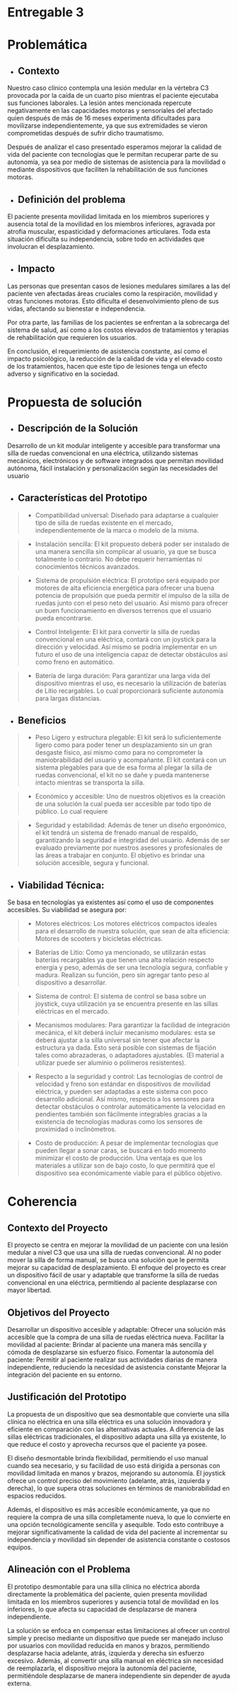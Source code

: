 # Entregable 3


# Problemática
- ## Contexto

Nuestro caso clínico contempla una lesión medular en la vértebra C3 provocada por la caída de un cuarto piso mientras el paciente ejecutaba sus funciones laborales. La lesión antes mencionada repercute negativamente en las capacidades motoras y sensoriales del afectado quien después de más de 16 meses experimenta dificultades para movilizarse independientemente, ya que sus extremidades se vieron comprometidas después de sufrir dicho traumatismo.

Después de analizar el caso presentado esperamos mejorar la calidad de vida del paciente con tecnologías que le permitan recuperar parte de su autonomía, ya sea por medio de sistemas de asistencia para la movilidad o mediante dispositivos que faciliten la rehabilitación de sus funciones motoras.

- ## Definición del problema
El paciente presenta movilidad limitada en los miembros superiores y ausencia total de la movilidad en los miembros inferiores, agravada por atrofia muscular, espasticidad y deformaciones articulares. Toda esta situación dificulta su independencia, sobre todo en actividades que involucran el desplazamiento.

- ## Impacto
Las personas que presentan casos de lesiones medulares similares a las del paciente ven afectadas áreas cruciales como la respiración, movilidad y otras funciones motoras. Esto dificulta el desenvolvimiento pleno de sus vidas, afectando su bienestar e independencia.

Por otra parte, las familias de los pacientes se enfrentan a la sobrecarga del sistema de salud, así como a los costos elevados de tratamientos y terapias de rehabilitación que requieren los usuarios.

En conclusión, el requerimiento de asistencia constante, así como el impacto psicológico, la reducción de la calidad de vida y el elevado costo de los tratamientos, hacen que este tipo de lesiones tenga un efecto adverso y significativo en la sociedad.


# Propuesta de solución

- ## Descripción de la Solución
Desarrollo de un kit modular inteligente y accesible para transformar una silla de ruedas convencional en una eléctrica, utilizando sistemas mecánicos, electrónicos y de software integrados que permitan movilidad autónoma, fácil instalación y personalización según las necesidades del usuario

- ## Características del Prototipo

> - Compatibilidad universal: Diseñado para adaptarse a cualquier tipo de silla de ruedas existente en el mercado, independientemente de la marca o modelo de la misma.

> - Instalación sencilla: El kit propuesto deberá poder ser instalado de una manera sencilla sin complicar al usuario, ya que se busca totalmente lo contrario. No debe  requerir herramientas ni conocimientos técnicos avanzados.

> - Sistema de propulsión eléctrica: El prototipo será equipado por motores de alta eficiencia energética para ofrecer una buena potencia de propulsión que pueda permitir el impulso de la silla de ruedas junto con el peso neto del usuario. Así mismo para ofrecer un buen funcionamiento en diversos terrenos que el usuario pueda encontrarse.

> - Control Inteligente: El kit para convertir la silla de ruedas convencional en una eléctrica, contará con un joystick para la dirección y velocidad. Así mismo se podría implementar en un futuro el uso de una inteligencia capaz de detectar obstáculos así como freno en automático. 

> - Batería de larga duración: Para garantizar una larga vida del dispositivo mientras el uso, es necesario la utilización de baterías de Litio recargables. Lo cual proporcionará suficiente autonomía para largas distancias. 

- ## Beneficios

> - Peso Ligero y estructura plegable: El kit será lo suficientemente ligero como para poder tener un desplazamiento sin un gran desgaste físico, así mismo como para no comprometer la maniobrabilidad del usuario y acompañante. El kit contará con un sistema plegables para que de esa forma al plegar la silla de ruedas convencional, el kit no se dañe y pueda mantenerse intacto mientras se transporta la silla. 

> - Económico y accesible: Uno de nuestros objetivos es la creación de una solución la cual pueda ser accesible par todo tipo de público. Lo cual requiere 

> - Seguridad y estabilidad: Además de tener un diseño ergonómico, el kit tendrá un sistema de frenado manual de respaldo, garantizando la seguridad e integridad del usuario. Además de ser evaluado previamente por nuestros asesores y profesionales de las áreas a trabajar en conjunto. El objetivo es brindar una solución accesible, segura y funcional.

- ## Viabilidad Técnica: 
Se basa en tecnologías ya existentes así como el uso de componentes accesibles. Su viabilidad se asegura por:

> - Motores eléctricos: Los motores eléctricos compactos ideales para el desarrollo de nuestra solución, que sean de alta eficiencia: Motores de scooters y bicicletas eléctricas.

> - Baterías de Litio: Como ya mencionado, se utilizarán estas baterías recargables ya que tienen una alta relación respecto energía y peso, además de ser una tecnología segura, confiable y madura. Realizan su función, pero sin agregar tanto peso al dispositivo a desarrollar. 

> - Sistema de control: El sistema de control se basa sobre un joystick, cuya utilización ya se encuentra presente en las sillas eléctricas en el mercado.

> - Mecanismos modulares: Para garantizar la facilidad de integración mecánica, el kit deberá incluir mecanismo modulares: esta se deberá ajustar a la silla universal sin tener que afectar la estructura ya dada. Esto será posible con sistemas de fijación tales como abrazaderas, o adaptadores ajustables. (El material a utilizar puede ser aluminio o polímeros resistentes).

> - Respecto a la seguridad y control:  Las tecnologías de control de velocidad y freno son estándar en dispositivos de movilidad eléctrica, y pueden ser adaptadas a este sistema con poco desarrollo adicional. Así mismo, respecto a los sensores para detectar obstáculos o controlar automáticamente la velocidad en pendientes también son fácilmente integrables gracias a la existencia de tecnologías maduras como los sensores de proximidad o inclinómetros.

> - Costo de producción: A pesar de implementar tecnologías que pueden llegar a sonar caras, se buscará en todo momento minimizar el costo de producción. Una ventaja es que los materiales a utilizar son de bajo costo, lo que permitirá que el dispositivo sea económicamente viable para el público objetivo. 


# Coherencia

## Contexto del Proyecto
El proyecto se centra en mejorar la movilidad de un paciente con una lesión medular a nivel C3 que usa una silla de ruedas convencional. Al no poder mover la silla de forma manual, se busca una solución que le permita mejorar su capacidad de desplazamiento. El enfoque del proyecto es crear un dispositivo fácil de usar y adaptable que transforme la silla de ruedas convencional en una eléctrica, permitiendo al paciente desplazarse con mayor libertad. 

## Objetivos del Proyecto

Desarrollar un dispositivo accesible y adaptable: Ofrecer una solución más accesible que la compra de una silla de ruedas eléctrica nueva.
Facilitar la movilidad al paciente: Brindar al paciente una manera más sencilla y cómoda de desplazarse sin esfuerzo físico.
Fomentar la autonomía del paciente: Permitir al paciente realizar sus actividades diarias de manera independiente, reduciendo la necesidad de asistencia constante
Mejorar la integración del paciente en su entorno.


## Justificación del Prototipo 

La propuesta de un dispositivo que sea desmontable que convierte una silla clínica no eléctrica en una silla eléctrica es una solución innovadora y eficiente en comparación con las alternativas actuales. A diferencia de las sillas eléctricas tradicionales, el dispositivo adapta una silla ya existente, lo que reduce el costo y aprovecha recursos que el paciente ya posee.

El diseño desmontable brinda flexibilidad, permitiendo el uso manual cuando sea necesario, y su facilidad de uso está dirigida a personas con movilidad limitada en manos y brazos, mejorando su autonomía. El joystick ofrece un control preciso del movimiento (adelante, atrás, izquierda y derecha), lo que supera otras soluciones en términos de maniobrabilidad en espacios reducidos.

Además, el dispositivo es más accesible económicamente, ya que no requiere la compra de una silla completamente nueva, lo que lo convierte en una opción tecnológicamente sencilla y asequible. Todo esto contribuye a mejorar significativamente la calidad de vida del paciente al incrementar su independencia y movilidad sin depender de asistencia constante o costosos equipos.


## Alineación con el Problema    

El prototipo desmontable para una silla clínica no eléctrica aborda directamente la problemática del paciente, quien presenta movilidad limitada en los miembros superiores y ausencia total de movilidad en los inferiores, lo que afecta su capacidad de desplazarse de manera independiente. 

La solución se enfoca en compensar estas limitaciones al ofrecer un control simple y preciso mediante un dispositivo que puede ser manejado incluso por usuarios con movilidad reducida en manos y brazos, permitiendo desplazarse hacia adelante, atrás, izquierda y derecha sin esfuerzo excesivo. Además, al convertir una silla manual en eléctrica sin necesidad de reemplazarla, el dispositivo mejora la autonomía del paciente, permitiéndole desplazarse de manera independiente sin depender de ayuda externa.


